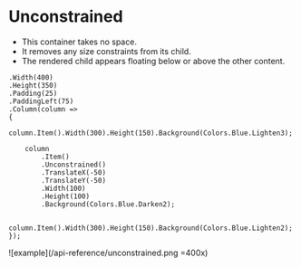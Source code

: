# Unconstrained

- This container takes no space.
- It removes any size constraints from its child.
- The rendered child appears floating below or above the other content.

```csharp{11-13}
.Width(400)
.Height(350)
.Padding(25)
.PaddingLeft(75)
.Column(column =>
{
    column.Item().Width(300).Height(150).Background(Colors.Blue.Lighten3);
    
    column
        .Item()
        .Unconstrained()
        .TranslateX(-50)
        .TranslateY(-50)
        .Width(100)
        .Height(100)
        .Background(Colors.Blue.Darken2);
    
    column.Item().Width(300).Height(150).Background(Colors.Blue.Lighten2);
});
```

![example](/api-reference/unconstrained.png =400x)